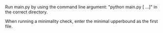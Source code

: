 Run main.py by using the command line argument: "python main.py <filename1> [<filename2> ...]" in the correct directory.

When running a minimality check, enter the minimal upperbound as the first file.